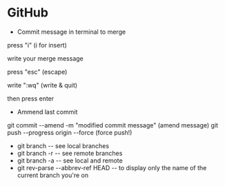 # GitHub #

- Commit message in terminal to merge

press "i" (i for insert)

write your merge message

press "esc" (escape)

write ":wq" (write & quit)

then press enter


- Ammend last commit 

git commit --amend -m "modified commit message" (amend message)
git push --progress origin --force (force push!)

- git branch -- see local branches
- git branch -r -- see remote branches
- git branch -a -- see local and remote
- git rev-parse --abbrev-ref HEAD -- to display only the name of the current branch you're on
